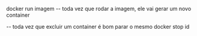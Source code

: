 docker run imagem 
-- toda vez que rodar a imagem, ele vai gerar um novo container

-- toda vez que excluir um container é bom parar o mesmo
docker stop id 